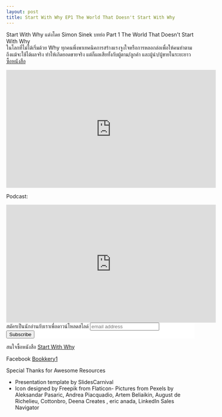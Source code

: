 ```yaml
---
layout: post
title: Start With Why EP1 The World That Doesn't Start With Why
---
```

Start With Why แต่งโดย Simon Sinek
บทย่อ Part 1 The World That Doesn't Start With Why      
ในโลกที่ไม่ได้เริ่มด้วย Why ทุกคนพึ่งพาเทคนิคการสร้างแรงจูงใจหรือการหลอกล่อเพื่อให้คนทำตาม ถึงแม้จะใช้ได้ผลจริง ทำให้เกิดยอดขายจริง แต่ก็ผลเสียทั้งกับผู้ตาม/ลูกค้า และผู้นำ/ผู้ขายในระยะยาว <a href="https://amzn.to/3m5VYEQ">ซื้อหนังสือ</a>



<iframe width="560" height="315" src="https://www.youtube.com/embed/iEePxDS2VKs" frameborder="0" allow="accelerometer; autoplay; clipboard-write; encrypted-media; gyroscope; picture-in-picture" allowFullScreen="true"></iframe>

Podcast:
<iframe src="https://tunein.com/embed/player/t158235498/" style="width:560px; height:315px;" scrolling="no" frameborder="no"></iframe>

<!-- Begin Mailchimp Signup Form -->
<link href="//cdn-images.mailchimp.com/embedcode/slim-10_7.css" rel="stylesheet" type="text/css">
<style type="text/css">
    #mc_embed_signup{background:#fff; clear:left; font:14px Helvetica,Arial,sans-serif; }
    /* Add your own Mailchimp form style overrides in your site stylesheet or in this style block.
       We recommend moving this block and the preceding CSS link to the HEAD of your HTML file. */
</style>
<div id="mc_embed_signup">
<form action="https://bookkery.us2.list-manage.com/subscribe/post?u=1554382b42fb23935404d7a17&amp;id=652ef195e7" method="post" id="mc-embedded-subscribe-form" name="mc-embedded-subscribe-form" class="validate" target="_blank" novalidate>
    <div id="mc_embed_signup_scroll">
    <label for="mce-EMAIL">สมัครเป็นนักอ่านกับเราเพื่อดาวน์โหลดสไลด์</label>
    <input type="email" value="" name="EMAIL" class="email" id="mce-EMAIL" placeholder="email address" required>
    <!-- real people should not fill this in and expect good things - do not remove this or risk form bot signups-->
    <div style="position: absolute; left: -5000px;" aria-hidden="true"><input type="text" name="b_1554382b42fb23935404d7a17_652ef195e7" tabindex="-1" value=""></div>
    <div class="clear"><input type="submit" value="Subscribe" name="subscribe" id="mc-embedded-subscribe" class="button"></div>
    </div>
</form>
</div>

<!--End mc_embed_signup-->
สนใจซื้อหนังสือ <a href="https://amzn.to/3m5VYEQ">Start With Why</a>

Facebook <a href="https://www.facebook.com/bookkery1">Bookkery1</a>

Special Thanks for Awesome Resources
- Presentation template by SlidesCarnival
- Icon designed by Freepik from Flaticon- Pictures from Pexels by Aleksandar Pasaric, Andrea Piacquadio, Artem Beliaikin, August de Richelieu, Cottonbro, Deena Creates , eric anada, LinkedIn Sales Navigator